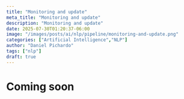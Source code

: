 ```yaml
---
title: "Monitoring and update"
meta_title: "Monitoring and update"
description: "Monitoring and update"
date: 2025-07-30T01:20:37-06:00
image: "/images/posts/ai/nlp/pipeline/monitoring-and-update.png"
categories: ["Artificial Intelligence","NLP"]
author: "Daniel Pichardo"
tags: ["nlp"]
draft: true
---
```



# Coming soon